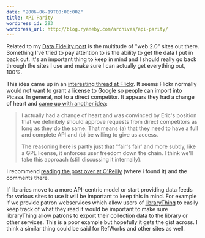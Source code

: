 ```yaml
---
date: "2006-06-19T00:00:00Z"
title: API Parity
wordpress_id: 293
wordpress_url: http://blog.ryaneby.com/archives/api-parity/
---
```

Related to my <a href="http://blog.ryaneby.com/archives/data-fidelity-and-bit-rot/">Data Fidelity post</a> is the multitude of "web 2.0" sites out there. Something I've tried to pay attention to is the ability to get the data I put in back out. It's an important thing to keep in mind and I should really go back through the sites I use and make sure I can actually get everything out, 100%.

This idea came up in an <a href="http://flickr.com/groups/central/discuss/72157594165399644/">interesting thread at Flickr</a>. It seems Flickr normally would not want to grant a license to Google so people can import into Picasa. In general, not to a direct competitor. It appears they had a change of heart and <a href="http://flickr.com/groups/central/discuss/72157594165399644/#comment72157594167782546">came up with another idea</a>:

<blockquote>I actually had a change of heart and was convinced by Eric's position that we definitely should approve requests from direct competitors as long as they do the same. That means (a) that they need to have a full and complete API and (b) be willing to give us access. 

The reasoning here is partly just that "fair's fair' and more subtly, like a GPL license, it enforces user freedom down the chain. I think we'll take this approach (still discussing it internally). </blockquote>

I recommend <a href="http://radar.oreilly.com/archives/2006/06/api_keys_for_direct_competitor.html">reading the post over at O'Reilly</a> (where i found it) and the comments there. 

If libraries move to a more API-centric model or start providing data feeds for various sites to use it will be important to keep this in mind. For example if we provide patron webservices which allow users of <a href="http://www.librarything.com/">libraryThing</a> to easily keep track of what they read it would be important to make sure libraryThing allow patrons to export their collection data to the library or other services. This is a poor example but hopefully it gets the gist across. I think a similar thing could be said for RefWorks and other sites as well.
